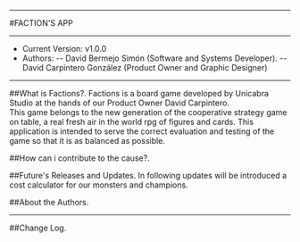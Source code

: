 ___
#FACTION'S APP
___
- Current Version: v1.0.0
- Authors:
-- David Bermejo Simón (Software and Systems Developer).
-- David Carpintero González (Product Owner and Graphic Designer)

___
##What is Factions?.
Factions is a board game developed by Unicabra Studio at the hands of our Product Owner David Carpintero.  
This game belongs to the new generation of the cooperative strategy game on table, a real fresh air in the world rpg of figures and cards.
This application is intended to serve the correct evaluation and testing of the game so that it is as balanced as possible.

##How can i contribute to the cause?.

##Future's Releases and Updates.
In following updates will be introduced a cost calculator for our monsters and champions.

##About the Authors.

___

##Change Log.
